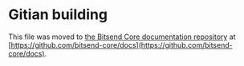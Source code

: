 ﻿Gitian building
================

This file was moved to [the Bitsend Core documentation repository](https://github.com/bitsend-core/docs/blob/master/gitian-building.md) at [https://github.com/bitsend-core/docs](https://github.com/bitsend-core/docs).
